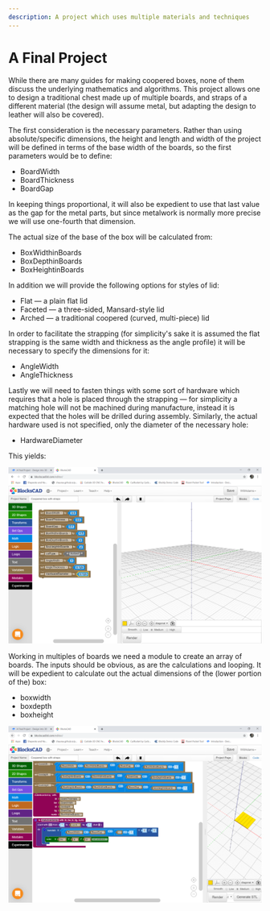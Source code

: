 ```yaml
---
description: A project which uses multiple materials and techniques
---
```


# A Final Project

While there are many guides for making coopered boxes, none of them discuss the underlying mathematics and algorithms. This project allows one to design a traditional chest made up of multiple boards, and straps of a different material \(the design will assume metal, but adapting the design to leather will also be covered\).

The first consideration is the necessary parameters. Rather than using absolute/specific dimensions, the height and length and width of the project will be defined in terms of the base width of the boards, so the first parameters would be to define:

* BoardWidth
* BoardThickness
* BoardGap

In keeping things proportional, it will also be expedient to use that last value as the gap for the metal parts, but since metalwork is normally more precise we will use one-fourth that dimension.

The actual size of the base of the box will be calculated from:

* BoxWidthinBoards
* BoxDepthinBoards
* BoxHeightinBoards

In addition we will provide the following options for styles of lid:

* Flat — a plain flat lid
* Faceted — a three-sided, Mansard-style lid
* Arched — a traditional coopered \(curved, multi-piece\) lid

In order to facilitate the strapping \(for simplicity's sake it is assumed the flat strapping is the same width and thickness as the angle profile\) it will be necessary to specify the dimensions for it:

* AngleWidth
* AngleThickness

Lastly we will need to fasten things with some sort of hardware which requires that a hole is placed through the strapping — for simplicity a matching hole will not be machined during manufacture, instead it is expected that the holes will be drilled during assembly. Similarly, the actual hardware used is not specified, only the diameter of the necessary hole:

* HardwareDiameter

This yields:

![](.gitbook/assets/blockscad-final-project-variables.PNG)

Working in multiples of boards we need a module to create an array of boards. The inputs should be obvious, as are the calculations and looping. It will be expedient to calculate out the actual dimensions of the \(lower portion of the\) box:

* boxwidth
* boxdepth
* boxheight

![](.gitbook/assets/blockscad-final-project-makeboardarry.PNG)







